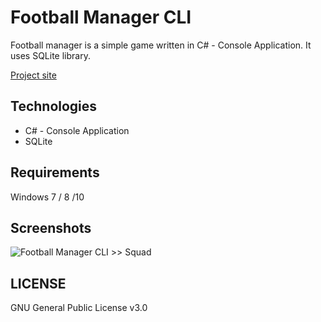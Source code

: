 Football Manager CLI
====================
Football manager is a simple game written in C# - Console Application. It uses SQLite library.

[Project site](http://karol-kiersnowski.prv.pl/projects.php?lang=en&theme=default#football-manager-cli)

Technologies
------------
* C# - Console Application
* SQLite

Requirements
------------
Windows 7 / 8 /10

Screenshots
-----------
![Football Manager CLI >> Squad](http://karol-kiersnowski.prv.pl/projects/football-manager-cli.png)

LICENSE
-------
GNU General Public License v3.0
